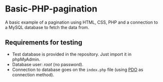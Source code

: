 # Basic-PHP-pagination
A basic example of a pagination using HTML, CSS, PHP and a connection to a MySQL database to fetch the data from.

## Requirements for testing
- Test database is provided in the repository. Just import it in phpMyAdmin.
- Database user: *root* (no password).
- Connection to database goes on the `index.php` file (using [PDO](https://www.php.net/manual/en/book.pdo.php) as connection method).
